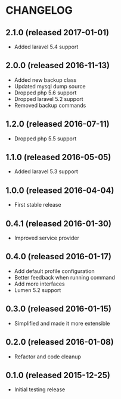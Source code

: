 # CHANGELOG

## 2.1.0 (released 2017-01-01)

- Added laravel 5.4 support

## 2.0.0 (released 2016-11-13)

- Added new backup class
- Updated mysql dump source
- Dropped php 5.6 support
- Dropped laravel 5.2 support
- Removed backup commands

## 1.2.0 (released 2016-07-11)

- Dropped php 5.5 support

## 1.1.0 (released 2016-05-05)

- Added laravel 5.3 support

## 1.0.0 (released 2016-04-04)

- First stable release

## 0.4.1 (released 2016-01-30)

- Improved service provider

## 0.4.0 (released 2016-01-17)

- Add default profile configuration
- Better feedback when running command
- Add more interfaces
- Lumen 5.2 support

## 0.3.0 (released 2016-01-15)

- Simplified and made it more extensible

## 0.2.0 (released 2016-01-08)

- Refactor and code cleanup

## 0.1.0 (released 2015-12-25)

- Initial testing release

